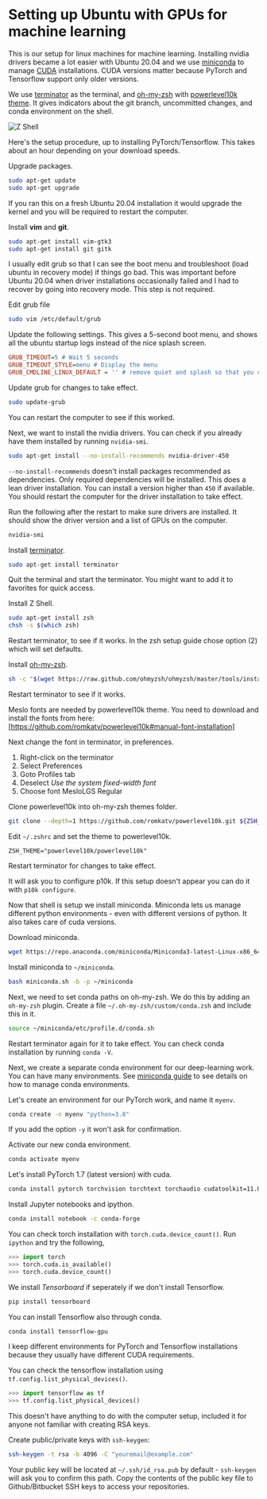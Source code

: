 # Setting up Ubuntu with GPUs for machine learning

This is our setup for linux machines for machine learning.
Installing nvidia drivers became a lot easier with Ubuntu 20.04 and we use
 [miniconda](https://docs.conda.io/en/latest/miniconda.html) to manage
 [CUDA](https://developer.nvidia.com/cuda-zone) installations.
CUDA versions matter because PyTorch and Tensorflow support only older versions.

We use [terminator](https://terminator-gtk3.readthedocs.io/en/latest/) as the terminal,
and [oh-my-zsh](https://ohmyz.sh/) with [powerlevel10k theme](https://github.com/romkatv/powerlevel10k).
It gives indicators about the git branch, uncommitted changes, and conda environment on the shell.

![Z Shell](powerlevel10k.png)

Here's the setup procedure, up to installing PyTorch/Tensorflow.
This takes about an hour depending on your download speeds.

Upgrade packages.

```bash
sudo apt-get update
sudo apt-get upgrade
```

If you ran this on a fresh Ubuntu 20.04 installation it would upgrade the kernel and you will be required to restart the computer.

Install **vim** and **git**.

```bash
sudo apt-get install vim-gtk3
sudo apt-get install git gitk
```

I usually edit grub so that I can see the boot menu and troubleshoot (load ubuntu in recovery mode) if things go bad.
This was important before Ubuntu 20.04 when driver installations occasionally failed and I had to recover 
by going into recovery mode.
This step is not required.

Edit grub file

```bash
sudo vim /etc/default/grub
```

Update the following settings. This gives a 5-second boot menu, and shows all the ubuntu startup logs instead of the nice splash screen.

```cfg
GRUB_TIMEOUT=5 # Wait 5 seconds
GRUB_TIMEOUT_STYLE=menu # Display the menu 
GRUB_CMDLINE_LINUX_DEFAULT = '' # remove quiet and splash so that you can see details at bootup
```

Update grub for changes to take effect.

```bash
sudo update-grub
```

You can restart the computer to see if this worked.


Next, we want to install the nvidia drivers. You can check if you already have them installed by running `nvidia-smi`.

```bash
sudo apt-get install --no-install-recommends nvidia-driver-450 
```

`--no-install-recommends` doesn't install packages recommended as dependencies.
Only required dependencies will be installed.
This does a lean driver installation.
You can install a version higher than `450` if available.
You should restart the computer for the driver installation to take effect.

Run the following after the restart to make sure drivers are installed.
It should show the driver version and a list of GPUs on the computer.

```bash
nvidia-smi
```

Install [terminator](https://terminator-gtk3.readthedocs.io/en/latest/).

```bash
sudo apt-get install terminator
```

Quit the terminal and start the terminator. You might want to add it to favorites for quick access.

Install Z Shell.

```bash
sudo apt-get install zsh
chsh -s $(which zsh)
```

Restart terminator, to see if it works.
In the zsh setup guide chose option (2) which will set defaults.

Install [oh-my-zsh](https://ohmyz.sh/).

```bash
sh -c "$(wget https://raw.github.com/ohmyzsh/ohmyzsh/master/tools/install.sh -O -)"
```

Restart terminator to see if it works.

Meslo fonts are needed by powerlevel10k theme. You need to download and install the fonts from here:
[https://github.com/romkatv/powerlevel10k#manual-font-installation]

Next change the font in terminator, in preferences.
1. Right-click on the terminator
2. Select Preferences 
3. Goto Profiles tab
4. Deselect *Use the system fixed-width font* 
5. Choose font MesloLGS Regular

Clone powerlevel10k into oh-my-zsh themes folder.

```bash
git clone --depth=1 https://github.com/romkatv/powerlevel10k.git ${ZSH_CUSTOM:-$HOME/.oh-my-zsh/custom}/themes/powerlevel10k
```

Edit `~/.zshrc` and set the theme to powerlevel10k.

```
ZSH_THEME="powerlevel10k/powerlevel10k"
```

Restart terminator for changes to take effect.

It will ask you to configure p10k. If this setup doesn't appear you can do it with `p10k configure`.

Now that shell is setup we install miniconda.
Miniconda lets us manage different python environments - even with different versions of python.
It also takes care of cuda versions.

Download miniconda.

```bash
wget https://repo.anaconda.com/miniconda/Miniconda3-latest-Linux-x86_64.sh -O miniconda.sh
```

Install miniconda to `~/miniconda`.

```bash
bash miniconda.sh -b -p ~/miniconda
```

Next, we need to set conda paths on oh-my-zsh. We do this by adding an `oh-my-zsh` plugin.
Create a file `~/.oh-my-zsh/custom/conda.zsh` and include this in it.

```bash
source ~/miniconda/etc/profile.d/conda.sh
```

Restart terminator again for it to take effect. You can check conda installation by running `conda -V`.

Next, we create a separate conda environment for our deep-learning work. You can have many environments.
See [miniconda guide](https://docs.conda.io/projects/conda/en/latest/user-guide/getting-started.html)
 to see details on how to manage conda environments.

Let's create an environment for our PyTorch work, and name it `myenv`.

```bash
conda create -n myenv "python=3.8"
```

If you add the option `-y`  it won't ask for confirmation.

Activate our new conda environment.

```bash
conda activate myenv
```

Let's install PyTorch 1.7 (latest version) with cuda.

```bash
conda install pytorch torchvision torchtext torchaudio cudatoolkit=11.0 -c pytorch
```

Install Jupyter notebooks and ipython.

```bash
conda install notebook -c conda-forge
```

You can check torch installation with `torch.cuda.device_count()`.
Run `ipython` and try the following,

```python
>>> import torch
>>> torch.cuda.is_available()
>>> torch.cuda.device_count()
```

We install *Tensorboard* if seperately if we don't install Tensorflow.

```bash
pip install tensorboard
```

You can install Tensorflow also through conda.

```bash
conda install tensorflow-gpu
```

I keep different environments for PyTorch and Tensorflow installations because they usually have different CUDA requirements.

You can check the tensorflow installation using `tf.config.list_physical_devices()`.

```python
>>> import tensorflow as tf
>>> tf.config.list_physical_devices()
```

This doesn't have anything to do with the computer setup, included it for anyone not familiar with creating RSA keys.

Create public/private keys with `ssh-keygen`:

```bash
ssh-keygen -t rsa -b 4096 -C "youremail@example.com"
```

Your public key will be located at `~/.ssh/id_rsa.pub` by default - `ssh-keygen` will ask you to confirm this path.
Copy the contents of the public key file to Github/Bitbucket SSH keys to access your repositories.
